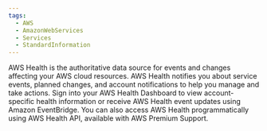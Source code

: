 ```yaml
---
tags:
  - AWS
  - AmazonWebServices
  - Services
  - StandardInformation
---
```

AWS Health is the authoritative data source for events and changes affecting your AWS cloud resources. 
AWS Health notifies you about service events, planned changes, and account notifications to help you manage and take actions. Sign into your AWS Health Dashboard to view account-specific health information or receive AWS Health event updates using Amazon EventBridge. You can also access AWS Health programmatically using AWS Health API, available with AWS Premium Support.